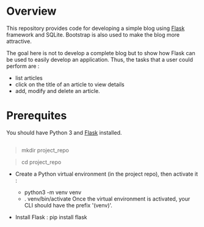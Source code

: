 # Overview
This repository provides code for developing a simple blog using [Flask](https://flask.palletsprojects.com/en/1.1.x/) framework and SQLite. Bootstrap is also used to make the blog more attractive.

The goal here is not to develop a complete blog but to show how Flask can be used to easily develop an application. Thus, the tasks that a user could perform are : 
- list articles
- click on the title of an article to view details
- add, modify and delete an article.

# Prerequites
You should have Python 3 and [Flask](https://flask.palletsprojects.com/en/1.1.x/) installed.


## 
> mkdir project_repo

> cd project_repo

- Create a Python virtual environment (in the project repo), then activate it :
	- python3 -m venv venv
	- . venv/bin/activate
Once the virtual environment is activated, your CLI should have the prefix '(venv)'.

- Install Flask : pip install flask

